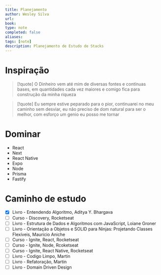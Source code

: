 ```yaml
---
title: Planejamento
author: Wesley Silva
url:
book:
type: note
completed: false
aliases:
tags: [note]
description: Planejamento de Estudo de Stacks
---
```

# Inspiração
>[!quote]
O Dinheiro vem até mim de diversas fontes e contínuas bases, em quantidades cada vez maiores e comigo fica para construção da minha riqueza

>[!quote]
>Eu sempre estive peparado para o pior, continuarei no meu caminho sem desviar, eu não preciso de dom natural para ser o melhor, com esforço um genio eu posso me tornar

# Dominar
- React
- Next
- React Native
- Expo
- Node
- Prisma
- Fastify

# Caminho de estudo
- [x] Livro - Entendendo Algoritmo, Aditya Y. Bhargava
- [ ] Curso - Discovery, Rocketseat
- [ ] Livro - Estrutura de Dados e Algoritmos com JavaScript, Loiane Groner
- [ ] Livro - Orientação a Objetos e SOLID para Ninjas: Projetando Classes Flexíveis, Mauricio Aniche
- [ ] Curso - Ignite, React, Rocketseat
- [ ] Curso - Ignite, Node, Rcoketseat
- [ ] Curso - Ignite, React Native, Rocketseat
- [ ] Livro - Codigo Limpo, Martin
- [ ] Livro - Refatoração, Martin
- [ ] Livro - Domain Driven Design